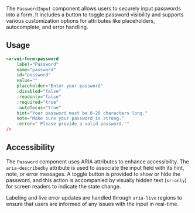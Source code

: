 The `PasswordInput` component allows users to securely input passwords into a form. It includes a button to toggle password visibility and supports various customization options for attributes like placeholders, autocomplete, and error handling.

## Usage

```html
<x-vui-form-password
    label="Password"
    name="password"
    id="password"
    value=""
    placeholder="Enter your password"
    :disabled="false"
    :readonly="false"
    :required="true"
    :autofocus="true"
    hint="Your password must be 8-20 characters long."
    note="Make sure your password is strong."
    :error="'Please provide a valid password.'"
/>
```

## Accessibility
The `Password` component uses ARIA attributes to enhance accessibility. The `aria-describedby` attribute is used to associate the input field with its hint, note, or error messages. A toggle button is provided to show or hide the password, and this action is accompanied by visually hidden text (`sr-only`) for screen readers to indicate the state change.

Labeling and live error updates are handled through `aria-live` regions to ensure that users are informed of any issues with the input in real-time.